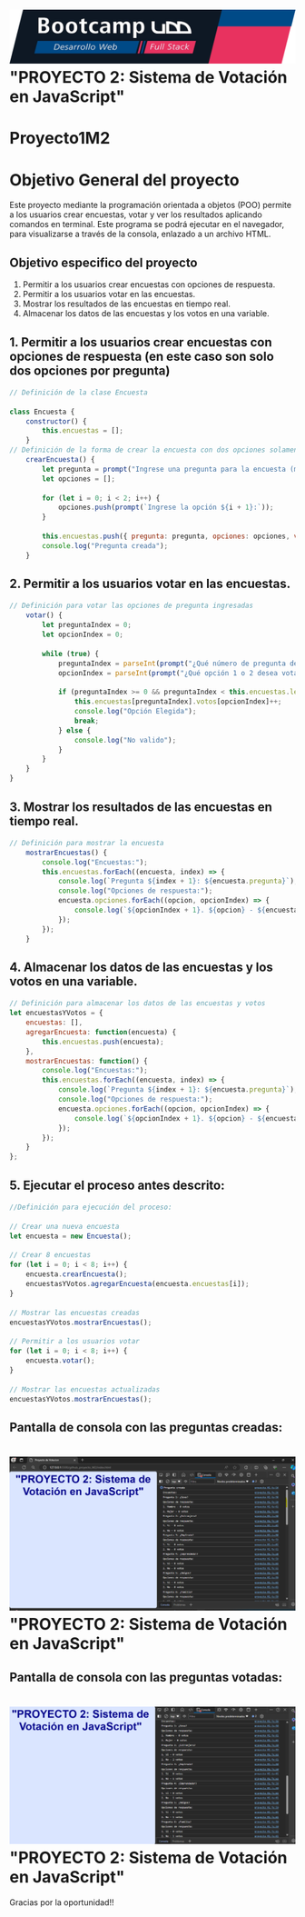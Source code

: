 <h1> <img src = "https://github.com/NicoBrainFitness/Proyecto1M2/blob/main/banner.png"> "PROYECTO 2: Sistema de Votación en JavaScript"</h1>

# Proyecto1M2
# Objetivo General del proyecto

Este proyecto mediante la programación orientada a objetos (POO) permite a los usuarios crear encuestas, votar y ver los resultados aplicando comandos en terminal. Este programa se podrá ejecutar en el navegador, para visualizarse a través de la consola, enlazado a un archivo HTML.

## Objetivo especifico del proyecto

1. Permitir a los usuarios crear encuestas con opciones de respuesta.
2. Permitir a los usuarios votar en las encuestas.
3. Mostrar los resultados de las encuestas en tiempo real.
4. Almacenar los datos de las encuestas y los votos en una variable.

## 1. Permitir a los usuarios crear encuestas con opciones de respuesta (en este caso son solo dos opciones por pregunta)
```javascript
// Definición de la clase Encuesta

class Encuesta {
    constructor() {
        this.encuestas = [];
    }
// Definición de la forma de crear la encuesta con dos opciones solamente
    crearEncuesta() {
        let pregunta = prompt("Ingrese una pregunta para la encuesta (max 8):");
        let opciones = [];

        for (let i = 0; i < 2; i++) {
            opciones.push(prompt(`Ingrese la opción ${i + 1}:`));
        }

        this.encuestas.push({ pregunta: pregunta, opciones: opciones, votos: [0, 0] });
        console.log("Pregunta creada");
    }
```
## 2. Permitir a los usuarios votar en las encuestas.
```javascript
// Definición para votar las opciones de pregunta ingresadas
    votar() {
        let preguntaIndex = 0;
        let opcionIndex = 0;

        while (true) {
            preguntaIndex = parseInt(prompt("¿Qué número de pregunta desea votar?"));
            opcionIndex = parseInt(prompt("¿Qué opción 1 o 2 desea votar?"));

            if (preguntaIndex >= 0 && preguntaIndex < this.encuestas.length && opcionIndex >= 0 && opcionIndex < 2) {
                this.encuestas[preguntaIndex].votos[opcionIndex]++;
                console.log("Opción Elegida");
                break;
            } else {
                console.log("No valido");
            }
        }
    }
}
```
## 3. Mostrar los resultados de las encuestas en tiempo real.
```javascript
// Definición para mostrar la encuesta
    mostrarEncuestas() {
        console.log("Encuestas:");
        this.encuestas.forEach((encuesta, index) => {
            console.log(`Pregunta ${index + 1}: ${encuesta.pregunta}`);
            console.log("Opciones de respuesta:");
            encuesta.opciones.forEach((opcion, opcionIndex) => {
                console.log(`${opcionIndex + 1}. ${opcion} - ${encuesta.votos[opcionIndex]} votos`);
            });
        });
    }
```
## 4. Almacenar los datos de las encuestas y los votos en una variable.
```javascript
// Definición para almacenar los datos de las encuestas y votos
let encuestasYVotos = {
    encuestas: [],
    agregarEncuesta: function(encuesta) {
        this.encuestas.push(encuesta);
    },
    mostrarEncuestas: function() {
        console.log("Encuestas:");
        this.encuestas.forEach((encuesta, index) => {
            console.log(`Pregunta ${index + 1}: ${encuesta.pregunta}`);
            console.log("Opciones de respuesta:");
            encuesta.opciones.forEach((opcion, opcionIndex) => {
                console.log(`${opcionIndex + 1}. ${opcion} - ${encuesta.votos[opcionIndex]} votos`);
            });
        });
    }
};
```
## 5. Ejecutar el proceso antes descrito:
```javascript
//Definición para ejecución del proceso:

// Crear una nueva encuesta
let encuesta = new Encuesta();

// Crear 8 encuestas
for (let i = 0; i < 8; i++) {
    encuesta.crearEncuesta();
    encuestasYVotos.agregarEncuesta(encuesta.encuestas[i]);
}

// Mostrar las encuestas creadas
encuestasYVotos.mostrarEncuestas();

// Permitir a los usuarios votar
for (let i = 0; i < 8; i++) {
    encuesta.votar();
}

// Mostrar las encuestas actualizadas
encuestasYVotos.mostrarEncuestas();
```
## Pantalla de consola con las preguntas creadas:
<h1> <img src = "https://github.com/NicoBrainFitness/Proyecto1M2/blob/main/Preguntas creadas_consola.png"> "PROYECTO 2: Sistema de Votación en JavaScript"</h1>

## Pantalla de consola con las preguntas votadas:
<h1> <img src = "https://github.com/NicoBrainFitness/Proyecto1M2/blob/main/Votos realizados_consola.png"> "PROYECTO 2: Sistema de Votación en JavaScript"</h1>


Gracias por la oportunidad!!
